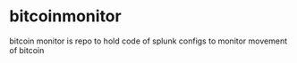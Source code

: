 # bitcoinmonitor
bitcoin monitor is repo to hold code of splunk configs to monitor movement of bitcoin
